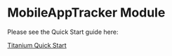 # MobileAppTracker Module

Please see the Quick Start guide here:

[Titanium Quick Start](https://developers.tune.com/sdk/titanium-quick-start/)
